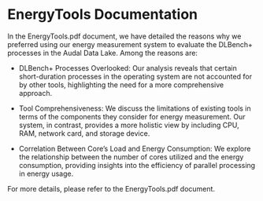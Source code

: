 # EnergyTools Documentation

In the EnergyTools.pdf document, we have detailed the reasons why we preferred using our energy measurement system to evaluate the DLBench+ processes in the Audal Data Lake. Among the reasons are:

- DLBench+ Processes Overlooked: Our analysis reveals that certain short-duration processes in the operating system are not accounted for by other tools, highlighting the need for a more comprehensive approach.

- Tool Comprehensiveness: We discuss the limitations of existing tools in terms of the components they consider for energy measurement. Our system, in contrast, provides a more holistic view by including CPU, RAM, network card, and storage device.

- Correlation Between Core’s Load and Energy Consumption: We explore the relationship between the number of cores utilized and the energy consumption, providing insights into the efficiency of parallel processing in energy usage.

For more details, please refer to the EnergyTools.pdf document.
